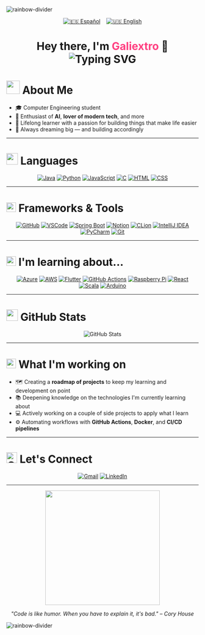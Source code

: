 ![rainbow-divider](https://capsule-render.vercel.app/api?type=waving&color=gradient&height=80&width=100%&section=header)


<div align="center">
  
  [![🇪🇸 Español](https://img.shields.io/badge/Cambiar_a-Español-e91e63?style=for-the-badge&labelColor=000)](README.es.md)
  &nbsp;&nbsp;
  [![🇺🇸 English](https://img.shields.io/badge/English-1e90ff?style=for-the-badge&labelColor=000)](README.md)
  
</div>

<h1 align="center">
  Hey there, I'm <span style="color:#ff4081;">Galiextro</span> 👋<br>
  <img src="https://readme-typing-svg.herokuapp.com?font=Fira+Code&size=24&pause=1000&color=36BCF7&center=true&vCenter=true&width=600&lines=Computer+Engineering+Student;AI+%2B+Virtual+Assistants+Enthusiast;Lifelong+Learner+%2B+Dream+Builder" alt="Typing SVG" />
</h1>


# <img src="https://github.com/7oSkaaa/7oSkaaa/raw/main/Images/about_me.gif" width="35px" style="margin-bottom: 2px;" /> About Me



- 🎓 Computer Engineering student  
- 🤖 Enthusiast of **AI**, **lover of modern tech**, and more 
- 🌱 Lifelong learner with a passion for building things that make life easier  
- 🚀 Always dreaming big — and building accordingly

---

# <img src="https://github.com/7oSkaaa/7oSkaaa/raw/main/Images/Programming_Languages.gif?raw=true" width="30px" style="visibility:visible;max-width:100%;"> Languages

<div align="center">

[![Java](https://skillicons.dev/icons?i=java)](https://www.oracle.com/java/)
[![Python](https://skillicons.dev/icons?i=python)](https://www.python.org/)
[![JavaScript](https://skillicons.dev/icons?i=js)](https://developer.mozilla.org/en-US/docs/Web/JavaScript)
[![C](https://skillicons.dev/icons?i=c)](https://en.wikipedia.org/wiki/C_(programming_language))
[![HTML](https://skillicons.dev/icons?i=html)](https://developer.mozilla.org/en-US/docs/Web/HTML)
[![CSS](https://skillicons.dev/icons?i=css)](https://developer.mozilla.org/en-US/docs/Web/CSS)

</div>

---

#  <img src="https://img.icons8.com/ios-filled/50/ffffff/settings.png" width="25" height="25" alt="Settings Icon" /> Frameworks & Tools

<div align="center">

  [![GitHub](https://skillicons.dev/icons?i=github)](https://github.com/)
  [![VSCode](https://skillicons.dev/icons?i=vscode)](https://code.visualstudio.com/)
  [![Spring Boot](https://skillicons.dev/icons?i=spring)](https://spring.io/projects/spring-boot)
  [![Notion](https://skillicons.dev/icons?i=notion)](https://www.notion.so/)
  [![CLion](https://skillicons.dev/icons?i=clion)](https://www.jetbrains.com/clion/)
  [![IntelliJ IDEA](https://skillicons.dev/icons?i=idea)](https://www.jetbrains.com/idea/)
  [![PyCharm](https://skillicons.dev/icons?i=pycharm)](https://www.jetbrains.com/pycharm/)
  [![Git](https://skillicons.dev/icons?i=git)](https://git-scm.com/)

</div>

---

# <img src="https://img.icons8.com/color/48/light-on--v1.png" width="25" height="25" alt="Idea Icon" /> I'm learning about...

<div align="center">

  [![Azure](https://skillicons.dev/icons?i=azure)](https://azure.microsoft.com/)
  [![AWS](https://skillicons.dev/icons?i=aws)](https://aws.amazon.com/)
  [![Flutter](https://skillicons.dev/icons?i=flutter)](https://flutter.dev/)
  [![GitHub Actions](https://skillicons.dev/icons?i=githubactions)](https://github.com/features/actions)
  [![Raspberry Pi](https://skillicons.dev/icons?i=raspberrypi)](https://www.raspberrypi.com/)
  [![React](https://skillicons.dev/icons?i=react)](https://reactjs.org/)
  [![Scala](https://skillicons.dev/icons?i=scala)](https://www.scala-lang.org/)
  [![Arduino](https://skillicons.dev/icons?i=arduino)](https://www.arduino.cc/)


</div>


---

# <img src="https://github.com/7oSkaaa/7oSkaaa/raw/main/Images/Statistics.gif?raw=true" width="30px" style="visibility:visible;max-width:100%;"> GitHub Stats

<div align="center">
  
  ![GitHub Stats](https://github-readme-stats.vercel.app/api?username=galiextro&show_icons=true&theme=github_dark)

</div>

---

# <img src="https://img.icons8.com/color/48/search--v1.png" width="25" height="25" alt="Search Icon" /> What I'm working on

- 🗺️ Creating a **roadmap of projects** to keep my learning and development on point  
- 📚 Deepening knowledge on the technologies I'm currently learning about  
- 💻 Actively working on a couple of side projects to apply what I learn  
- ⚙️ Automating workflows with **GitHub Actions**, **Docker**, and **CI/CD pipelines**

---

# <img src="https://img.icons8.com/color/48/000000/contacts.png" width="28" height="28" alt="Connect Icon" /> Let's Connect

<div align="center">

  [![Gmail](https://skillicons.dev/icons?i=gmail)](https://mail.google.com/mail/?view=cm&fs=1&to=alexuntaru10@gmail.com)
  [![LinkedIn](https://skillicons.dev/icons?i=linkedin)](https://www.linkedin.com/in/alexandru-untaru-083609277/)

</div>

---

<div align="center">
  <img src="https://media.giphy.com/media/qgQUggAC3Pfv687qPC/giphy.gif" width="300" />
</div>

<p align="center">
  <em>"Code is like humor. When you have to explain it, it's bad." – Cory House</em>
</p>

![rainbow-divider](https://capsule-render.vercel.app/api?type=waving&color=gradient&height=80&width=100%&section=footer)
